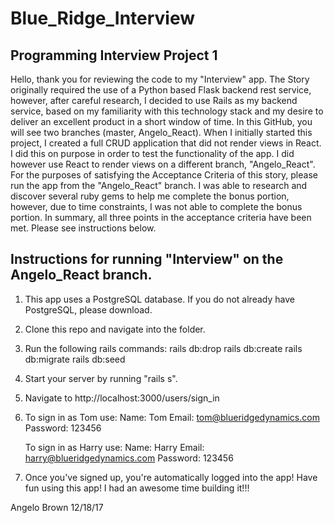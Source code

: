 # Blue_Ridge_Interview

## Programming Interview Project 1

Hello, thank you for reviewing the code to my "Interview" app.  The Story originally required the use of a Python based Flask backend rest service, however, after careful research, I decided to use Rails as my backend service, based on my familiarity with this technology stack and my desire to deliver an excellent product in a short window of time.  In this GitHub, you will see two branches (master, Angelo_React).  When I initially started this project, I created a full CRUD application that did not render views in React.  I did this on purpose in order to test the functionality of the app.  I did however use React to render views on a different branch, "Angelo_React".  For the purposes of satisfying the Acceptance Criteria of this story, please run the app from the "Angelo_React" branch.  I was able to research and discover several ruby gems to help me complete the bonus portion, however, due to time constraints, I was not able to complete the bonus portion.  In summary, all three points in the acceptance criteria have been met.  Please see instructions below.

## Instructions for running "Interview" on the Angelo_React branch.


1. This app uses a PostgreSQL database.  If you do not already have PostgreSQL, please download.
2. Clone this repo and navigate into the folder.
3. Run the following rails commands:
    rails db:drop
    rails db:create
    rails db:migrate
    rails db:seed
4. Start your server by running "rails s".
5. Navigate to http://localhost:3000/users/sign_in
6. To sign in as Tom use:
    Name: Tom
    Email: tom@blueridgedynamics.com
    Password: 123456

    To sign in as Harry use:
    Name: Harry
    Email: harry@blueridgedynamics.com
    Password: 123456
7.  Once you've signed up, you're automatically logged into the app!  Have fun using this app!  I had an awesome time building it!!!

Angelo Brown
12/18/17
